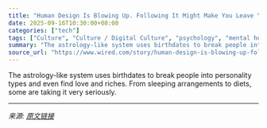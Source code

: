 ```yaml
---
title: "Human Design Is Blowing Up. Following It Might Make You Leave Your Spouse"
date: 2025-09-16T10:30:00+08:00
categories: ["tech"]
tags: ["Culture", "Culture / Digital Culture", "psychology", "mental health", "sex", "TikTok", "Instagram", "Follow Your Spleen"]
summary: "The astrology-like system uses birthdates to break people into personality types and even find love and riches. From sleeping arrangements to diets, some are taking it very seriously."
source_url: "https://www.wired.com/story/human-design-is-blowing-up-following-it-might-make-you-leave-your-spouse/"
---
```


The astrology-like system uses birthdates to break people into personality types and even find love and riches. From sleeping arrangements to diets, some are taking it very seriously.

---

*来源: [原文链接](https://www.wired.com/story/human-design-is-blowing-up-following-it-might-make-you-leave-your-spouse/)*
